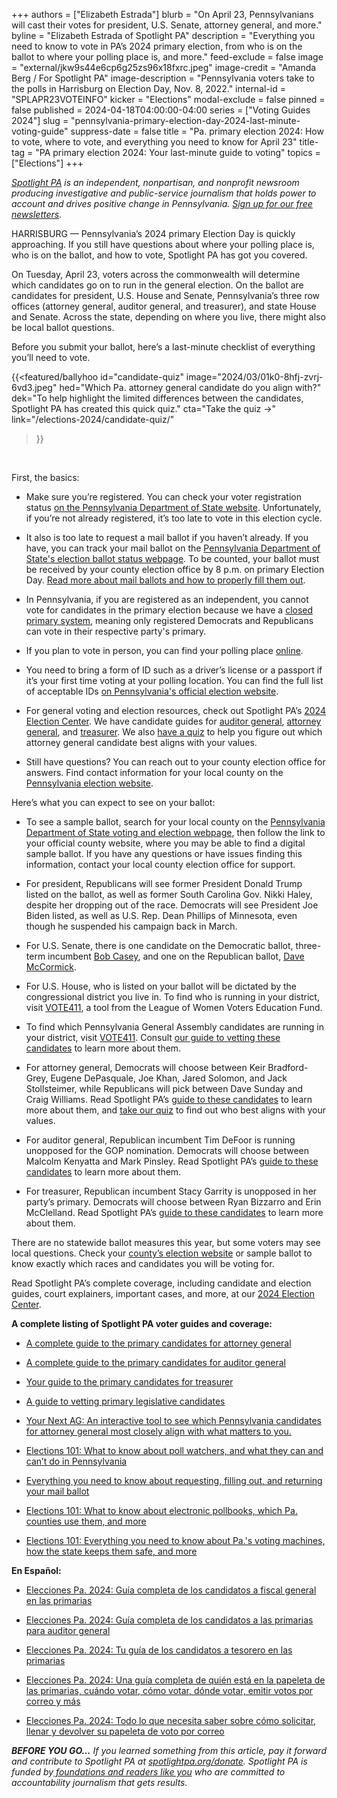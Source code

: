 +++
authors = ["Elizabeth Estrada"]
blurb = "On April 23, Pennsylvanians will cast their votes for president, U.S. Senate, attorney general, and more."
byline = "Elizabeth Estrada of Spotlight PA"
description = "Everything you need to know to vote in PA’s 2024 primary election, from who is on the ballot to where your polling place is, and more."
feed-exclude = false
image = "external/jkw9s44e6cp6g25zs96x18fxrc.jpeg"
image-credit = "Amanda Berg / For Spotlight PA"
image-description = "Pennsylvania voters take to the polls in Harrisburg on Election Day, Nov. 8, 2022."
internal-id = "SPLAPR23VOTEINFO"
kicker = "Elections"
modal-exclude = false
pinned = false
published = 2024-04-18T04:00:00-04:00
series = ["Voting Guides 2024"]
slug = "pennsylvania-primary-election-day-2024-last-minute-voting-guide"
suppress-date = false
title = "Pa. primary election 2024: How to vote, where to vote, and everything you need to know for April 23"
title-tag = "PA primary election 2024: Your last-minute guide to voting"
topics = ["Elections"]
+++

<a href="https://www.spotlightpa.org/"><em>Spotlight PA</em></a><em> is an independent, nonpartisan, and nonprofit newsroom producing investigative and public-service journalism that holds power to account and drives positive change in Pennsylvania. </em><a href="https://www.spotlightpa.org/newsletters"><em>Sign up for our free newsletters</em></a><em>.</em>

HARRISBURG — Pennsylvania’s 2024 primary Election Day is quickly approaching. If you still have questions about where your polling place is, who is on the ballot, and how to vote, Spotlight PA has got you covered.

On Tuesday, April 23, voters across the commonwealth will determine which candidates go on to run in the general election. On the ballot are candidates for president, U.S. House and Senate, Pennsylvania’s three row offices (attorney general, auditor general, and treasurer), and state House and Senate. Across the state, depending on where you live, there might also be local ballot questions.

Before you submit your ballot, here’s a last-minute checklist of everything you’ll need to vote.

{{<featured/ballyhoo
  id="candidate-quiz"
  image="2024/03/01k0-8hfj-zvrj-6vd3.jpeg"
  hed="Which Pa. attorney general candidate do you align with?"
  dek="To help highlight the limited differences between the candidates, Spotlight PA has created this quick quiz."
  cta="Take the quiz →"
  link="/elections-2024/candidate-quiz/"
>}}
<br>

First, the basics:

- Make sure you’re registered. You can check your voter registration status <a href="https://www.pavoterservices.pa.gov/pages/voterregistrationstatus.aspx">on the Pennsylvania Department of State website</a>. Unfortunately, if you’re not already registered, it’s too late to vote in this election cycle.

- It also is too late to request a mail ballot if you haven’t already. If you have, you can track your mail ballot on the <a href="https://www.pavoterservices.pa.gov/Pages/BallotTracking.aspx">Pennsylvania Department of State&#39;s election ballot status webpage</a>. To be counted, your ballot must be received by your county election office by 8 p.m. on primary Election Day. <a href="https://www.spotlightpa.org/news/2024/04/pennsylvania-primary-election-2024-mail-ballot-how-to-request-fill-out-return/">Read more about mail ballots and how to properly fill them out</a>.

- In Pennsylvania, if you are registered as an independent, you cannot vote for candidates in the primary election because we have a <a href="https://www.spotlightpa.org/news/2024/04/pennsylvania-primary-election-2024-open-primaries-independent-third-party-voters/">closed primary system</a>, meaning only registered Democrats and Republicans can vote in their respective party&#39;s primary.

- If you plan to vote in person, you can find your polling place <a href="https://www.pavoterservices.pa.gov/Pages/PollingPlaceInfo.aspx">online</a>.

- You need to bring a form of ID such as a driver’s license or a passport if it’s your first time voting at your polling location. You can find the full list of acceptable IDs <a href="https://www.vote.pa.gov/Register-to-Vote/Pages/Voter-ID-for-First-Time-Voters.aspx">on Pennsylvania&#39;s official election website</a>.

- For general voting and election resources, check out Spotlight PA’s <a href="https://www.spotlightpa.org/elections">2024 Election Center</a>. We have candidate guides for <a href="https://www.spotlightpa.org/news/2024/03/pennsylvania-election-2024-auditor-general-candidates-tim-defoor-malcolm-kenyatta-mark-pinsley/">auditor general</a>, <a href="https://www.spotlightpa.org/news/2024/03/pennsylvania-election-2024-attorney-general-primary-candidates/">attorney general</a>, and <a href="https://www.spotlightpa.org/news/2024/03/pennsylvania-election-2024-treasurer-primary-candidates-stacy-garrity-ryan-bizzarro-erin-mcclelland/">treasurer</a>. We also <a href="https://www.spotlightpa.org/elections-2024/candidate-quiz/">have a quiz</a> to help you figure out which attorney general candidate best aligns with your values.

- Still have questions? You can reach out to your county election office for answers. Find contact information for your local county on the <a href="https://www.vote.pa.gov/Resources/Pages/Contact-Your-Election-Officials.aspx">Pennsylvania election website</a>.

Here’s what you can expect to see on your ballot:

- To see a sample ballot, search for your local county on the <a href="https://www.vote.pa.gov/Resources/Pages/Contact-Your-Election-Officials.aspx">Pennsylvania Department of State voting and election webpage</a>, then follow the link to your official county website, where you may be able to find a digital sample ballot. If you have any questions or have issues finding this information, contact your local county election office for support.

- For president, Republicans will see former President Donald Trump listed on the ballot, as well as former South Carolina Gov. Nikki Haley, despite her dropping out of the race. Democrats will see President Joe Biden listed, as well as U.S. Rep. Dean Phillips of Minnesota, even though he suspended his campaign back in March.

- For U.S. Senate, there is one candidate on the Democratic ballot, three-term incumbent <a href="https://web.archive.org/20240105054503/https://www.casey.senate.gov/about/bob">Bob Casey</a>, and one on the Republican ballot, <a href="https://www.davemccormickpa.com/">Dave McCormick</a>.

- For U.S. House, who is listed on your ballot will be dictated by the congressional district you live in. To find who is running in your district, visit <a href="https://www.vote411.org/">VOTE411</a>, a tool from the League of Women Voters Education Fund.

- To find which Pennsylvania General Assembly candidates are running in your district, visit <a href="https://www.vote411.org/">VOTE411</a>. Consult <a href="https://www.spotlightpa.org/news/2024/04/pennsylvania-election-2024-legislative-house-senate-races-candidate-vetting-guide/">our guide to vetting these candidates</a> to learn more about them.

- For attorney general, Democrats will choose between Keir Bradford-Grey, Eugene DePasquale, Joe Khan, Jared Solomon, and Jack Stollsteimer, while Republicans will pick between Dave Sunday and Craig Williams. Read Spotlight PA’s <a href="https://www.spotlightpa.org/news/2024/03/pennsylvania-election-2024-attorney-general-primary-candidates/">guide to these candidates</a> to learn more about them, and <a href="https://www.spotlightpa.org/elections-2024/candidate-quiz/">take our quiz</a> to find out who best aligns with your values.

- For auditor general, Republican incumbent Tim DeFoor is running unopposed for the GOP nomination. Democrats will choose between Malcolm Kenyatta and Mark Pinsley. Read Spotlight PA’s <a href="https://www.spotlightpa.org/news/2024/03/pennsylvania-election-2024-auditor-general-candidates-tim-defoor-malcolm-kenyatta-mark-pinsley/">guide to these candidates</a> to learn more about them.

- For treasurer, Republican incumbent Stacy Garrity is unopposed in her party’s primary. Democrats will choose between Ryan Bizzarro and Erin McClelland. Read Spotlight PA’s <a href="https://www.spotlightpa.org/news/2024/03/pennsylvania-election-2024-treasurer-primary-candidates-stacy-garrity-ryan-bizzarro-erin-mcclelland/">guide to these candidates</a> to learn more about them.

There are no statewide ballot measures this year, but some voters may see local questions. Check your <a href="https://www.vote.pa.gov/Resources/Pages/Contact-Your-Election-Officials.aspx">county’s election website</a> or sample ballot to know exactly which races and candidates you will be voting for.

Read Spotlight PA’s complete coverage, including candidate and election guides, court explainers, important cases, and more, at our <a href="https://www.spotlightpa.org/elections">2024 Election Center</a>.

<strong>A complete listing of Spotlight PA voter guides and coverage:</strong>

- <a href="https://www.spotlightpa.org/news/2024/03/pennsylvania-election-2024-attorney-general-primary-candidates/">A complete guide to the primary candidates for attorney general</a>

- <a href="https://www.spotlightpa.org/news/2024/03/pennsylvania-election-2024-auditor-general-candidates-tim-defoor-malcolm-kenyatta-mark-pinsley/">A complete guide to the primary candidates for auditor general</a>

- <a href="https://www.spotlightpa.org/news/2024/03/pennsylvania-election-2024-treasurer-primary-candidates-stacy-garrity-ryan-bizzarro-erin-mcclelland/">Your guide to the primary candidates for treasurer</a>

- <a href="https://www.spotlightpa.org/news/2024/04/pennsylvania-election-2024-legislative-house-senate-races-candidate-vetting-guide/">A guide to vetting primary legislative candidates</a>

- <a href="https://www.spotlightpa.org/elections-2024/candidate-quiz/">Your Next AG: An interactive tool to see which Pennsylvania candidates for attorney general most closely align with what matters to you.</a>

- <a href="https://www.spotlightpa.org/news/2024/03/pennsylvania-poll-watcher-election-2024-donald-trump-explainer/">Elections 101: What to know about poll watchers, and what they can and can’t do in Pennsylvania</a>

- <a href="https://www.spotlightpa.org/news/2024/04/pennsylvania-primary-election-2024-mail-ballot-how-to-request-fill-out-return/">Everything you need to know about requesting, filling out, and returning your mail ballot</a>

- <a href="https://www.spotlightpa.org/news/2024/03/pennsylvania-electronic-pollbook-voter-registration-election-2024-explainer/">Elections 101: What to know about electronic pollbooks, which Pa. counties use them, and more</a>

- <a href="https://www.spotlightpa.org/news/2024/02/pennsylvania-voting-machines-elections-101-prebunking/">Elections 101: Everything you need to know about Pa.&#39;s voting machines, how the state keeps them safe, and more</a>

<strong>En Español:</strong>

- <a href="https://www.spotlightpa.org/news/2024/03/elecciones-pensilvania-2024-fiscal-general-candidatos-primarias/">Elecciones Pa. 2024: Guía completa de los candidatos a fiscal general en las primarias</a>

- <a href="https://www.spotlightpa.org/news/2024/03/elecciones-pennsylvania-2024-gu-completa-de-los-candidatos-las-primarias-para-auditor-general/">Elecciones Pa. 2024: Guía completa de los candidatos a las primarias para auditor general</a>

- <a href="https://www.spotlightpa.org/news/2024/03/eleccion-pensilvania-2024-primarias-tesorero-candidatos-stacy-garrity-ryan-bizzarro-erin-mcclelland/">Elecciones Pa. 2024: Tu guía de los candidatos a tesorero en las primarias</a>

- <a href="https://www.spotlightpa.org/news/2024/04/pensilvania-primarias-elecciones-2024-votar-informacion/">Elecciones Pa. 2024: Una guía completa de quién está en la papeleta de las primarias, cuándo votar, cómo votar, dónde votar, emitir votos por correo y más</a><u></u>

- <a href="https://www.spotlightpa.org/news/2024/04/pensilvania-primarias-elecciones-2024-votar-correo-como-llenar/">Elecciones Pa. 2024: Todo lo que necesita saber sobre cómo solicitar, llenar y devolver su papeleta de voto por correo</a>

<strong><em>BEFORE YOU GO…</em></strong><em> If you learned something from this article, pay it forward and contribute to Spotlight PA at </em><a href="https://www.spotlightpa.org/donate"><em>spotlightpa.org/donate</em></a><em>. Spotlight PA is funded by</em><a href="https://www.spotlightpa.org/support"><em> foundations and readers like you</em></a><em> who are committed to accountability journalism that gets results.</em>

